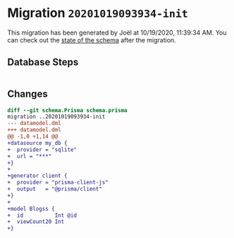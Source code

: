 # Migration `20201019093934-init`

This migration has been generated by Joël at 10/19/2020, 11:39:34 AM.
You can check out the [state of the schema](./schema.prisma) after the migration.

## Database Steps

```sql

```

## Changes

```diff
diff --git schema.Prisma schema.prisma
migration ..20201019093934-init
--- datamodel.dml
+++ datamodel.dml
@@ -1,0 +1,14 @@
+datasource my_db {
+  provider = "sqlite"
+  url = "***"
+}
+
+generator client {
+  provider = "prisma-client-js"
+  output   = "@prisma/client"
+}
+
+model Blogss {
+  id          Int @id
+  viewCount20 Int
+}
```
